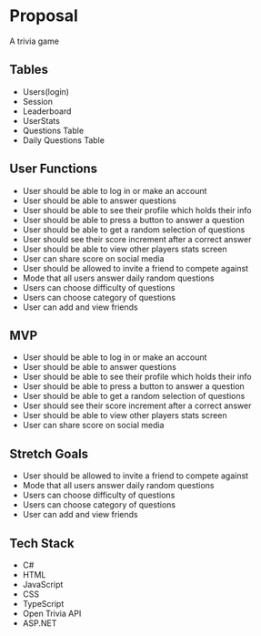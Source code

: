 
# Proposal
A trivia game 

## Tables
- Users(login)
- Session
- Leaderboard
- UserStats
- Questions Table
- Daily Questions Table

## User Functions
- User should be able to log in or make an account
- User should be able to answer questions 
- User should be able to see their profile which holds their info
- User should be able to press a button to answer a question
- User should be able to get a random selection of questions
- User should see their score increment after a correct answer
- User should be able to view other players stats screen
- User can share score on social media
- User should be allowed to invite a friend to compete against
- Mode that all users answer daily random questions
- Users can choose difficulty of questions 
- Users can choose category of questions
- User can add and view friends

## MVP
- User should be able to log in or make an account
- User should be able to answer questions 
- User should be able to see their profile which holds their info
- User should be able to press a button to answer a question
- User should be able to get a random selection of questions
- User should see their score increment after a correct answer
- User should be able to view other players stats screen
- User can share score on social media

## Stretch Goals
- User should be allowed to invite a friend to compete against
- Mode that all users answer daily random questions
- Users can choose difficulty of questions 
- Users can choose category of questions
- User can add and view friends

## Tech Stack
- C#
- HTML
- JavaScript
- CSS
- TypeScript
- Open Trivia API
- ASP.NET